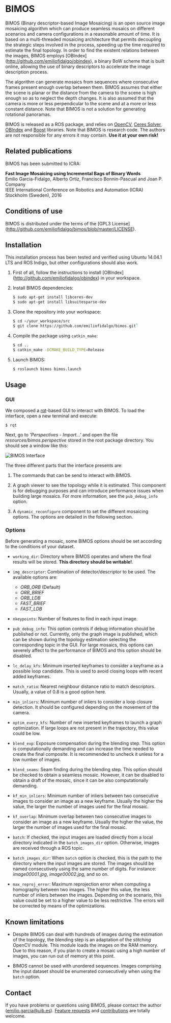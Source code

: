 # BIMOS

BIMOS (Binary descriptor-based Image Mosaicing) is an open source image mosaicing algorithm which can produce seamless mosaics on different scenarios and camera configurations in a reasonable amount of time. It is based on a multi-threaded mosaicing architecture that permits decoupling the strategic steps involved in the process, speeding up the time required to estimate the final topology. In order to find the existent relations between the images, BIMOS employs [OBIndex] (http://github.com/emiliofidalgo/obindex), a binary BoW scheme that is built online, allowing the use of binary descriptors to accelerate the image description process.

The algorithm can generate mosaics from sequences where consecutive frames present enough overlap between them. BIMOS assumes that either the scene is planar or the distance from the camera to the scene is high enough so as to neglect the depth changes. It is also assumed that the camera is more or less perpendicular to the scene and at a more or less constant distance. Note that BIMOS is not a solution for generating rotational panoramas.

BIMOS is released as a ROS package, and relies on [OpenCV](http://opencv.org), [Ceres Solver](http://ceres-solver.org), [OBIndex](http://github.com/emiliofidalgo/obindex) and [Boost](http://www.boost.org) libraries. Note that BIMOS is research code. The authors are not responsible for any errors it may contain. **Use it at your own risk!**

## Related publications

BIMOS has been submitted to ICRA:

**Fast Image Mosaicing using Incremental Bags of Binary Words**     
Emilio Garcia-Fidalgo, Alberto Ortiz, Francisco Bonnin-Pascual and Joan P. Company     
IEEE International Conference on Robotics and Automation (ICRA)     
Stockholm (Sweden), 2016     

<!--The paper can be downloaded from [here] (http://emiliofidalgo.github.io/static/papers/conf_ETFA_Garcia2014.pdf). If you use this software in an academic work, please cite:

	@INPROCEEDINGS{GarciaFidalgoETFA14,
		author={Garcia-Fidalgo, Emilio and Ortiz, Alberto},
		booktitle={Emerging Technology and Factory Automation (ETFA), 2014 IEEE},
		title={On the use of binary feature descriptors for loop closure detection},
		year={2014},
		month={Sept},
		pages={1-8},
		doi={10.1109/ETFA.2014.7005121}
	}
	-->

## Conditions of use

BIMOS is distributed under the terms of the [GPL3 License] (http://github.com/emiliofidalgo/bimos/blob/master/LICENSE).

## Installation

This installation process has been tested and verified using Ubuntu 14.04.1 LTS and ROS Indigo, but other configurations should also work.

1. First of all, follow the instructions to install [OBIndex] (http://github.com/emiliofidalgo/obindex) in your workspace.

2. Install BIMOS dependencies:

	```bash
	$ sudo apt-get install libceres-dev   
	$ sudo apt-get install libsuitesparse-dev   
	```

2. Clone the repository into your workspace:
	
	```bash
	$ cd ~/your_workspace/src   
	$ git clone https://github.com/emiliofidalgo/bimos.git`   
	```

3. Compile the package using `catkin_make`:
	
	```bash
	$ cd ..   
	$ catkin_make -DCMAKE_BUILD_TYPE=Release   
	```

4. Launch BIMOS:
	
	```bash
	$ roslaunch bimos bimos.launch   
	```

## Usage

### GUI

We composed a [rqt](http://wiki.ros.org/rqt)-based GUI to interact with BIMOS. To load the interface, open a new terminal and execute:

    $ rqt   

Next, go to *'Perspectives - Import...'* and open the file *resources/bimos.perspective* stored in the root package directory. You should see a window like this:   

![BIMOS Interface](https://github.com/emiliofidalgo/bimos/blob/develop/resources/rqt_num.png)   

The three different parts that the interface presents are:

1. The commands that can be send to interact with BIMOS.

2. A graph viewer to see the topology while it is estimated. This component is for debugging purposes and can introduce performance issues when building large mosaics. For more information, see the `pub_debug_info` option.

3. A `dynamic_reconfigure` component to set the different mosaicing options. The options are detailed in the following section.

### Options

Before generating a mosaic, some BIMOS options should be set according to the conditions of your dataset.

- `working_dir`: Directory where BIMOS operates and where the final results will be stored. **This directory should be writable!**.

- `img_descriptor`: Combination of detector/descriptor to be used. The available options are:
	- *ORB_ORB* (Default)
	- *ORB_BRIEF*
	- *ORB_LDB*
	- *FAST_BRIEF*
	- *FAST_LDB*
	
- `nkeypoints`: Number of features to find in each input image.

- `pub_debug_info`: This option controls if debug information should be published or not. Currently, only the graph image is published, which can be shown during the topology estimation selecting the corresponding topic in the GUI. For large mosaics, this options can severely affect to the performance of BIMOS and this option should be disabled.

- `lc_delay_kfs`: Minimum inserted keyframes to consider a keyframe as a possible loop candidate. This is used to avoid closing loops with recent added keyframes.

- `match_ratio`: Nearest neighbour distance ratio to match descriptors. Usually, a value of 0.8 is a good option here.

- `min_inliers`: Minimum number of inliers to consider a loop closure detection. It should be configured depending on the movement of the camera.

- `optim_every_kfs`: Number of new inserted keyframes to launch a graph optimization. If large loops are not present in the trajectory, this value could be low.

- `blend_exp`: Exposure compensation during the blending step. This option is computationally demanding and can increase the time needed to create the final composite. It is recommended to uncheck it unless for a low number of images.

- `blend_seams`: Seam finding during the blending step. This option should be checked to obtain a seamless mosaic. However, it can be disabled to obtain a draft of the mosaic, since it can be also computationally demanding.

- `kf_min_inliers`: Minimum number of inliers between two consecutive images to consider an image as a new keyframe. Usually the higher the value, the larger the number of images used for the final mosaic.

- `kf_overlap`: Minimum overlap between two consecutive images to consider an image as a new keyframe. Usually the higher the value, the larger the number of images used for the final mosaic.
 
- `batch`: If checked, the input images are loaded directly from a local directory indicated in the `batch_images_dir` option. Otherwise, images are received through a ROS topic.

- `batch_images_dir`: When `batch` option is checked, this is the path to the directory where the input images are stored. The images should be named consecutively using the same number of digits. For instance: *image00001.jpg*, *image00002.jpg*, and so on.

- `max_reproj_error`: Maximum reprojection error when computing a homography between two images. The higher this value, the less number of inliers between the images. Depending on the scenario, this value could be set to a higher value to be less restrictive. The errors will be corrected by means of the optimizations.

## Known limitations

- Despite BIMOS can deal with hundreds of images during the estimation of the topology, the blending step is an adaptation of the *stitching* OpenCV module. This module loads the images on the RAM memory. Due to this reason, if you plan to create a mosaic using a high number of images, you can run out of memory at this point.

- BIMOS cannot be used with unordered sequences. Images comprising the input dataset should be enumerated consecutively when using the `batch` option.

<!-- - You should be sure that at least the first image can be considered as a KF -->

## Contact

If you have problems or questions using BIMOS, please contact the author (emilio.garcia@uib.es). [Feature requests](http://github.com/emiliofidalgo/bimos/issues) and [contributions](http://github.com/emiliofidalgo/bimos/pulls) are totally welcome.
